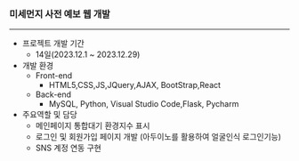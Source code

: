 ### 미세먼지 사전 예보 웹 개발
---
* 프로젝트 개발 기간
  * 14일(2023.12.1 ~ 2023.12.29)
* 개발 환경
  * Front-end
    * HTML5,CSS,JS,JQuery,AJAX, BootStrap,React
  * Back-end
    * MySQL, Python, Visual Studio Code,Flask, Pycharm
* 주요역할 및 담당
   * 메인페이지 통합대기 환경지수 표시
   * 로그인 및 회원가입 페이지 개발 (아두이노를 활용하여 얼굴인식 로그인기능)
   * SNS 계정 연동 구현
